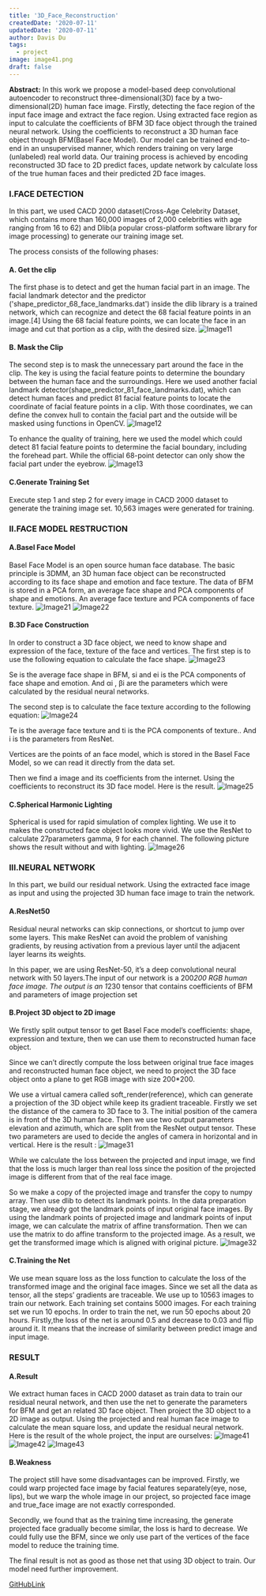 ```yaml
---
title: '3D_Face_Reconstruction'
createdDate: '2020-07-11'
updatedDate: '2020-07-11'
author: Davis Du
tags:
  - project
image: image41.png
draft: false
---
```



**Abstract:** 
In this work we propose a  model-based deep convolutional autoencoder  to reconstruct three-dimensional(3D) face by a two-dimensional(2D) human face image. Firstly, detecting the face region of the input face image and extract the face region. Using extracted face region as input to calculate the coefficients of BFM 3D face object through the trained neural network. Using the coefficients to reconstruct a 3D human face object through BFM(Basel Face Model). Our model can be trained end-to-end in an unsupervised manner, which renders training on very large (unlabeled) real world data. Our training process is achieved by encoding reconstructed 3D face to 2D predict faces, update network by calculate loss of the true human faces and their predicted 2D face images.

### **I.FACE DETECTION**
In this part, we used CACD 2000 dataset(Cross-Age Celebrity Dataset, which contains more than 160,000 images of 2,000 celebrities with age ranging from 16 to 62) and Dlib(a popular cross-platform software library for image processing) to generate our training image set.

The process consists of the following phases:

#### A. Get the clip
The first phase is to detect and get the human facial part in an image. The facial landmark detector and the predictor ('shape_predictor_68_face_landmarks.dat') inside the dlib library is a trained network, which can recognize and detect the 68 facial feature points in an image.[4] Using the 68 facial feature points, we can locate the face in an image and cut that portion as a clip, with the desired size.
![Image11](//3DFaceReconstruction//image11.png)

#### B. Mask the Clip
The second step is to mask the unnecessary part around the face in the clip. The key is using the facial feature points to determine the boundary between the human face and the surroundings. Here we used another facial landmark detector(shape_predictor_81_face_landmarks.dat), which can detect human faces and predict 81 facial feature points to locate the coordinate of facial feature points in a clip. With those coordinates, we can define the convex hull to contain the facial part and the outside will be masked using functions in OpenCV.
![Image12](//3DFaceReconstruction//image12.png)

To enhance the quality of training, here we used the model which could detect 81 facial feature points to determine the facial boundary, including the forehead part. While the official 68-point detector can only show the facial part under the eyebrow.
![Image13](//3DFaceReconstruction//image13.png)

#### C.Generate Training Set
Execute step 1 and step 2 for every image in CACD 2000 dataset to generate the training image set. 10,563 images were generated for training.

### **II.FACE MODEL RESTRUCTION**
#### A.Basel Face Model
Basel Face Model is an open source human face database. The basic principle is 3DMM, an 3D human face object can be reconstructed according to its face shape and emotion and face texture. The data of BFM is stored in a PCA form, an average face shape and PCA components of shape and emotions. An average face texture and PCA components of face texture.
![Image21](//3DFaceReconstruction//image21.png)
![Image22](//3DFaceReconstruction//image22.png)

#### B.3D Face Construction 
In order to construct a 3D face object, we need to know shape and expression of the face, texture of the face and vertices. The first step is to use the following equation to calculate the face shape. 
![Image23](//3DFaceReconstruction//image23.png)

Se is the average face shape in BFM, si and ei is the PCA components of face shape and emotion. And αi , βi are the parameters which were calculated by the residual neural networks. 

The second step is to calculate the face texture according to the following equation:
![Image24](//3DFaceReconstruction//image24.png)

Te is the average face texture and ti is the PCA components of texture.. And i is the parameters from ResNet. 

Vertices are the points of an face model, which is stored in the Basel Face Model, so we can read it directly from the data set. 

Then we find a image and its coefficients from the internet. Using the coefficients to reconstruct its 3D face model. Here is the result. 
![Image25](//3DFaceReconstruction//image25.png)

#### C.Spherical Harmonic Lighting
Spherical is used for rapid simulation of complex lighting. We use it to makes the constructed face object looks more vivid. We use the ResNet to calculate 27parameters gamma, 9 for each channel.  The following picture shows the result without and with lighting. 
![Image26](//3DFaceReconstruction//image26.png)

### **III.NEURAL NETWORK**
In this part, we build our residual network. Using the extracted face image as input and using the projected 3D human face image to train the network. 

#### A.ResNet50 
Residual neural networks can skip connections, or shortcut to jump over some layers. This make ResNet can avoid the problem of vanishing gradients, by reusing activation from a previous layer until the adjacent layer learns its weights.

In this paper, we are using ResNet-50, it’s a deep convolutional neural network with 50 layers.The input of our network is a 200*200 RGB human face image. The output is an 1*230 tensor that contains coefficients of BFM and parameters of image projection set

#### B.Project 3D object to 2D image 
We firstly split output tensor to get Basel Face model’s coefficients: shape, expression and texture, then we can use them to reconstructed human face object. 

Since we can’t directly compute the loss between original true face images and reconstructed human face object, we need to project the 3D face object onto a plane to get RGB image with size 200*200. 

We use a virtual camera called soft_render(reference), which can generate a projection of the 3D object while keep its gradient traceable. Firstly we set the distance of the camera to 3D face to 3. The initial position of the camera is in front of the 3D human face. Then we  use two output parameters elevation and azimuth, which are split from the ResNet output tensor. These two parameters are used to decide the  angles of  camera in horizontal and in vertical. Here is the result :
![Image31](//3DFaceReconstruction//image31.png)

While we calculate the loss between the projected and input image, we find that the loss is much larger than real loss since the position of the projected image is different from that of the real face image. 

So we make a copy of the projected image and transfer the copy to numpy array. Then use dlib to detect its landmark points. In the data preparation stage, we already got the landmark points of input original face images. By using the landmark points of projected image and landmark points of input image, we can calculate the matrix of affine transformation. Then we can use the matrix to do affine transform to the projected image. As a result, we get the transformed image which is aligned with original picture.
![Image32](//3DFaceReconstruction//image32.png)

#### C.Training the Net
We use mean square loss as the loss function to calculate the loss of  the transformed image and the original face images. Since we set all the data as tensor, all the steps’ gradients are traceable. We use up to 10563 images to train our network. Each training set contains 5000 images. For each training set we run 10 epochs. In order to train the net, we run 50 epochs about 20 hours. Firstly,the loss of the net is around 0.5 and decrease to 0.03 and flip around it. It means that the increase of similarity between predict image and input image.

### **RESULT**
#### A.Result 
We extract human faces in CACD 2000 dataset as train data to train our residual neural network, and then use the net to generate the parameters for BFM and get an related 3D face object. Then project the 3D object to a 2D image as output. Using the projected and real human face image to calculate the mean square loss, and update the residual neural network. Here is the result of the whole project, the input are ourselves:
![Image41](//3DFaceReconstruction//image41.png)
![Image42](//3DFaceReconstruction//image42.png)
![Image43](//3DFaceReconstruction//image43.png)

#### B.Weakness
The project still have some disadvantages can be improved. Firstly, we could warp projected face image by facial features separately(eye, nose, lips), but we warp the whole image in our project, so projected face image and true_face image are not exactly corresponded.

 Secondly, we found that as the training time increasing, the generate projected face gradually become similar, the loss is hard to decrease. We could fully use the BFM, since we only use part of the vertices of the face model to reduce the training time.  

 The final result is not as good as those net that using 3D object to train. Our model need further improvement.

[GitHubLink](https://github.com/DavisDDD/3DFaceReconstruction)
